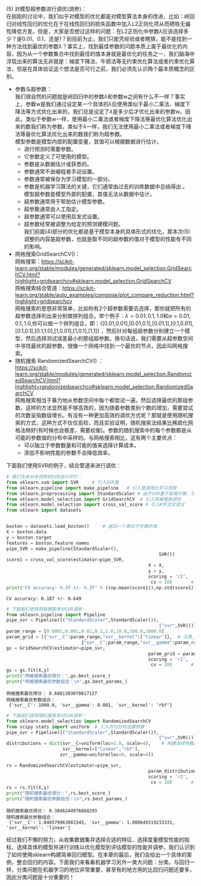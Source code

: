 (5) 对模型超参数进行调优(调参)：                             
在刚刚的讨论中，我们似乎对模型的优化都是对模型算法本身的改进，比如：岭回归对线性回归的优化在于在线性回归的损失函数中加入L2正则化项从而牺牲无偏性降低方差。但是，大家是否想过这样的问题：在L2正则化中参数$\lambda$应该选择多少？是0.01、0.1、还是1？到目前为止，我们只能凭经验或者瞎猜，能不能找到一种方法找到最优的参数$\lambda$？事实上，找到最佳参数的问题本质上属于最优化的内容，因为从一个参数集合中找到最佳的值本身就是最优化的任务之一，我们脑海中浮现出来的算法无非就是：梯度下降法、牛顿法等无约束优化算法或者约束优化算法，但是在具体验证这个想法是否可行之前，我们必须先认识两个最本质概念的区别。                                     
   - 参数与超参数：                            
   我们很自然的问题就是岭回归中的参数$\lambda$和参数w之间有什么不一样？事实上，参数w是我们通过设定某一个具体的$\lambda$后使用类似于最小二乘法、梯度下降法等方式优化出来的，我们总是设定了$\lambda$是多少后才优化出来的参数w。因此，类似于参数w一样，使用最小二乘法或者梯度下降法等最优化算法优化出来的数我们称为参数，类似于$\lambda$一样，我们无法使用最小二乘法或者梯度下降法等最优化算法优化出来的数我们称为超参数。                                       
   模型参数是模型内部的配置变量，其值可以根据数据进行估计。                       
      - 进行预测时需要参数。                     
      - 它参数定义了可使用的模型。                        
      - 参数是从数据估计或获悉的。                       
      - 参数通常不由编程者手动设置。                     
      - 参数通常被保存为学习模型的一部分。                      
      - 参数是机器学习算法的关键，它们通常由过去的训练数据中总结得出 。                          
   模型超参数是模型外部的配置，其值无法从数据中估计。
      - 超参数通常用于帮助估计模型参数。
      - 超参数通常由人工指定。
      - 超参数通常可以使用启发式设置。
      - 超参数经常被调整为给定的预测建模问题。                            
   我们前面(4)部分的优化都是基于模型本身的具体形式的优化，那本次(5)调整的内容是超参数，也就是取不同的超参数的值对于模型的性能有不同的影响。                             
   - 网格搜索GridSearchCV()：                
   网格搜索：https://scikit-learn.org/stable/modules/generated/sklearn.model_selection.GridSearchCV.html?highlight=gridsearchcv#sklearn.model_selection.GridSearchCV                         
   网格搜索结合管道：https://scikit-learn.org/stable/auto_examples/compose/plot_compare_reduction.html?highlight=gridsearchcv                              
   网格搜索的思想非常简单，比如你有2个超参数需要去选择，那你就把所有的超参数选择列出来分别做排列组合。举个例子：$\lambda = 0.01,0.1,1.0$和$\alpha = 0.01,0.1,1.0$,你可以做一个排列组合，即：{[0.01,0.01],[0.01,0.1],[0.01,1],[0.1,0.01],[0.1,0.1],[0.1,1.0],[1,0.01],[1,0.1],[1,1]}  ，然后针对每组超参数分别建立一个模型，然后选择测试误差最小的那组超参数。换句话说，我们需要从超参数空间中寻找最优的超参数，很像一个网格中找到一个最优的节点，因此叫网格搜索。                         
   - 随机搜索 RandomizedSearchCV() ：               
   https://scikit-learn.org/stable/modules/generated/sklearn.model_selection.RandomizedSearchCV.html?highlight=randomizedsearchcv#sklearn.model_selection.RandomizedSearchCV                           
   网格搜索相当于暴力地从参数空间中每个都尝试一遍，然后选择最优的那组参数，这样的方法显然是不够高效的，因为随着参数类别个数的增加，需要尝试的次数呈指数级增长。有没有一种更加高效的调优方式呢？那就是使用随机搜索的方式，这种方式不仅仅高校，而且实验证明，随机搜索法结果比稀疏化网格法稍好(有时候也会极差，需要权衡)。参数的随机搜索中的每个参数都是从可能的参数值的分布中采样的。与网格搜索相比，这有两个主要优点：        
      - 可以独立于参数数量和可能的值来选择计算成本。                 
      - 添加不影响性能的参数不会降低效率。                           

下面我们使用SVR的例子，结合管道来进行调优：


```python
# 我们先来对未调参的SVR进行评价： 
from sklearn.svm import SVR     # 引入SVR类
from sklearn.pipeline import make_pipeline   # 引入管道简化学习流程
from sklearn.preprocessing import StandardScaler # 由于SVR基于距离计算，引入对数据进行标准化的类
from sklearn.model_selection import GridSearchCV  # 引入网格搜索调优
from sklearn.model_selection import cross_val_score # 引入K折交叉验证
from sklearn import datasets


boston = datasets.load_boston()     # 返回一个类似于字典的类
X = boston.data
y = boston.target
features = boston.feature_names
pipe_SVR = make_pipeline(StandardScaler(),
                                                         SVR())
score1 = cross_val_score(estimator=pipe_SVR,
                                                     X = X,
                                                     y = y,
                                                     scoring = 'r2',
                                                      cv = 10)       # 10折交叉验证
print("CV accuracy: %.3f +/- %.3f" % ((np.mean(score1)),np.std(score1)))
```

    CV accuracy: 0.187 +/- 0.649



```python
# 下面我们使用网格搜索来对SVR调参：
from sklearn.pipeline import Pipeline
pipe_svr = Pipeline([("StandardScaler",StandardScaler()),
                                                         ("svr",SVR())])
param_range = [0.0001,0.001,0.01,0.1,1.0,10.0,100.0,1000.0]
param_grid = [{"svr__C":param_range,"svr__kernel":["linear"]},  # 注意__是指两个下划线，一个下划线会报错的
                            {"svr__C":param_range,"svr__gamma":param_range,"svr__kernel":["rbf"]}]
gs = GridSearchCV(estimator=pipe_svr,
                                                     param_grid = param_grid,
                                                     scoring = 'r2',
                                                      cv = 10)       # 10折交叉验证
gs = gs.fit(X,y)
print("网格搜索最优得分：",gs.best_score_)
print("网格搜索最优参数组合：\n",gs.best_params_)
```

    网格搜索最优得分： 0.6081303070817127
    网格搜索最优参数组合：
     {'svr__C': 1000.0, 'svr__gamma': 0.001, 'svr__kernel': 'rbf'}



```python
# 下面我们使用随机搜索来对SVR调参：
from sklearn.model_selection import RandomizedSearchCV
from scipy.stats import uniform  # 引入均匀分布设置参数
pipe_svr = Pipeline([("StandardScaler",StandardScaler()),
                                                         ("svr",SVR())])
distributions = dict(svr__C=uniform(loc=1.0, scale=4),    # 构建连续参数的分布
                     svr__kernel=["linear","rbf"],                                   # 离散参数的集合
                    svr__gamma=uniform(loc=0, scale=4))

rs = RandomizedSearchCV(estimator=pipe_svr,
                                                     param_distributions = distributions,
                                                     scoring = 'r2',
                                                      cv = 10)       # 10折交叉验证
rs = rs.fit(X,y)
print("随机搜索最优得分：",rs.best_score_)
print("随机搜索最优参数组合：\n",rs.best_params_)
```

    随机搜索最优得分： 0.3046244976868293
    随机搜索最优参数组合：
     {'svr__C': 1.040579963881545, 'svr__gamma': 1.008649319233331, 'svr__kernel': 'linear'}


经过我们不懈的努力，从收集数据集并选择合适的特征、选择度量模型性能的指标、选择具体的模型并进行训练以优化模型到评估模型的性能并调参，我们认识到了如何使用sklearn构建简单回归模型。在本章的最后，我们会给出一个具体的案例，整合回归的内容。下面我们来看看机器学习另外一类大问题：分类。与回归一样，分类问题在机器学习的地位非常重要，甚至有的地方用的比回归问题还要多，因此分类问题是十分重要的！
